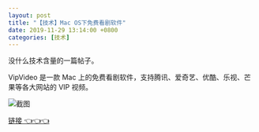 ```yaml
---
layout: post
title: "【技术】Mac OS下免费看剧软件"
date: 2019-11-29 13:14:00 +0800
categories: [技术]
---
```


没什么技术含量的一篇帖子。

VipVideo 是一款 Mac 上的免费看剧软件，支持腾讯、爱奇艺、优酷、乐视、芒果等各大网站的 VIP 视频。

![截图](https://github.com/Hurdery/VVideo/raw/master/snap/QQ20180320-0.png)

[链接 👈👈👈](https://github.com/Hurdery/VVideo)
